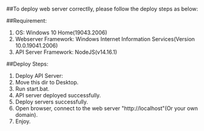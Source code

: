 ##To deploy web server correctlly, please follow the deploy steps as below:

##Requirement:

1. OS: Windows 10 Home(19043.2006)
2. Webserver Framework: Windows Internet Information Services(Version 10.0.19041.2006)
3. API Server Framework: NodeJS(v14.16.1)

##Deploy Steps:

1. Deploy API Server:
  1. Move this dir to Desktop.
  2. Run start.bat.
  3. API server deployed successfully.
2. Deploy servers successfully.
3. Open browser, connect to the web server "http://localhost"(Or your own domain).
4. Enjoy.